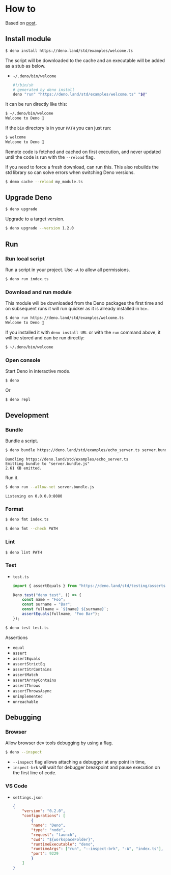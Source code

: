 # How to

Based on [post](https://medium.com/deno-tutorial/deno-testing-bundling-formatting-and-debugging-9c8aad798fc2).


## Install module

```sh
$ deno install https://deno.land/std/examples/welcome.ts
```

The script will be downloaded to the cache and an executable will be added as a stub as below.

- `~/.deno/bin/welcome`
    ```sh
    #!/bin/sh
    # generated by deno install
    deno "run" "https://deno.land/std/examples/welcome.ts" "$@"
    ```

It can be run directly like this:

```sh
$ ~/.deno/bin/welcome
Welcome to Deno 🦕
```

If the `bin` directory is in your `PATH` you can just run:

```sh
$ welcome
Welcome to Deno 🦕
```

Remote code is fetched and cached on first execution, and never updated until the code is run with the `--reload` flag. 

If you need to force a fresh download, can run this. This also rebuilds the std library so can solve errors when switching Deno versions. 

```sh
$ demo cache --reload my_module.ts
```


## Upgrade Deno

```sh
$ deno upgrade
```

Upgrade to a target version.

```sh
$ deno upgrade --version 1.2.0
```


## Run

### Run local script

Run a script in your project. Use `-A` to allow all permissions.

```sh
$ deno run index.ts
```

### Download and run module

This module will be downloaded from the Deno packages the first time and on subsequent runs it will run quicker as it is already installed in `bin`.

```sh
$ deno run https://deno.land/std/examples/welcome.ts
Welcome to Deno 🦕
```

If you installed it with `deno install URL` or with the `run` command above, it will be stored and can be run directly:

```sh
$ ~/.deno/bin/welcome
```

### Open console

Start Deno in interactive mode.

```sh
$ deno
```

Or

```sh
$ deno repl
```


## Development

### Bundle

Bundle a script.

```sh
$ deno bundle https://deno.land/std/examples/echo_server.ts server.bundle.js
```
```
Bundling https://deno.land/std/examples/echo_server.ts
Emitting bundle to "server.bundle.js"
2.61 KB emitted.
```

Run it.

```sh
$ deno run --allow-net server.bundle.js
```
```
Listening on 0.0.0.0:8080
```

### Format

```sh
$ deno fmt index.ts
```

```sh
$ deno fmt --check PATH
```

### Lint

```sh
$ deno lint PATH
```

### Test

- `test.ts`
    ```javascript
    import { assertEquals } from "https://deno.land/std/testing/asserts.ts";

    Deno.test("deno test", () => {
        const name = "Foo";
        const surname = "Bar";
        const fullname = `${name} ${surname}`;
        assertEquals(fullname, "Foo Bar");
    });
    ```

```sh
$ deno test test.ts
```

Assertions

- `equal`
- `assert`
- `assertEquals`
- `assertStrictEq`
- `assertStrContains`
- `assertMatch`
- `assertArrayContains`
- `assertThrows`
- `assertThrowsAsync`
- `unimplemented`
- `unreachable`


## Debugging

### Browser

Allow browser dev tools debugging by using a flag.

```sh
$ deno --inspect
```

- `--inspect` flag allows attaching a debugger at any point in time,
- `inspect-brk` will wait for debugger breakpoint and pause execution on the first line of code.

### VS Code

- `settings.json`
    ```json
    {
        "version": "0.2.0",
        "configurations": [
            {
            "name": "Deno",
            "type": "node",
            "request": "launch",
            "cwd": "${workspaceFolder}",
            "runtimeExecutable": "deno",
            "runtimeArgs": ["run", "--inspect-brk", "-A", "index.ts"],
            "port": 9229
            }
        ]
    }
    ```
